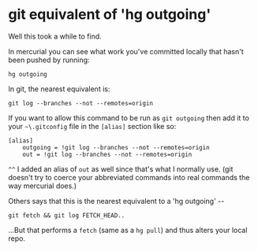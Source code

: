 ﻿# git equivalent of 'hg outgoing'

Well this took a while to find.

In mercurial you can see what work you've committed locally that hasn't been pushed by running:

	hg outgoing

In git, the nearest equivalent is:

	git log --branches --not --remotes=origin

If you want to allow this command to be run as `git outgoing` then add it to your `~\.gitconfig` file in the `[alias]` section like so:

	[alias]
		outgoing = !git log --branches --not --remotes=origin
		out = !git log --branches --not --remotes=origin

`^^` I added an alias of `out` as well since that's what I normally use. (git doesn't try to coerce your abbreviated commands into real commands the way mercurial does.)

Others says that this is the nearest equivalent to a 'hg outgoing' --

	git fetch && git log FETCH_HEAD..

...But that performs a `fetch` (same as a `hg pull`) and thus alters your local repo.